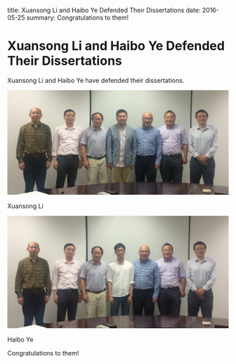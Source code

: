 title: Xuansong Li and Haibo Ye Defended Their Dissertations
date: 2016-05-25
summary: Congratulations to them!



# Xuansong Li and Haibo Ye Defended Their Dissertations

Xuansong Li and Haibo Ye have defended their dissertations.

![](/static/photo/XuansongLi_2016-05-26.jpg)

Xuansong Li

![](/static/photo/HaiboYe_2016-05-26.jpg)

Haibo Ye

Congratulations to them!
